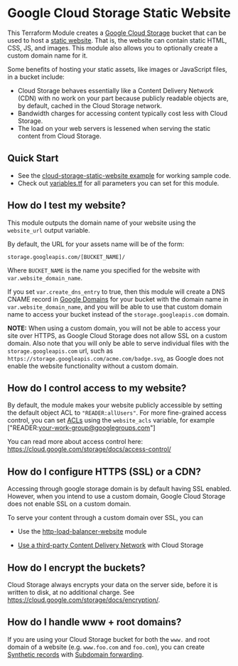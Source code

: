 # Google Cloud Storage Static Website

This Terraform Module creates a [Google Cloud Storage](https://cloud.google.com/storage/) bucket that can be used to host a [static
website](https://cloud.google.com/storage/docs/hosting-static-website). That is, the website can contain static HTML, CSS, JS, and images. This module also allows you to optionally create a custom domain name for it.

Some benefits of hosting your static assets, like images or JavaScript files, in a bucket include:

* Cloud Storage behaves essentially like a Content Delivery Network (CDN) with no work on your part because publicly readable objects are, by default, cached in the Cloud Storage network.
* Bandwidth charges for accessing content typically cost less with Cloud Storage.
* The load on your web servers is lessened when serving the static content from Cloud Storage.



## Quick Start

* See the [cloud-storage-static-website example](https://github.com/gruntwork-io/terraform-google-static-assets/blob/master/examples/cloud-storage-static-website) for working sample code.
* Check out [variables.tf](https://github.com/gruntwork-io/terraform-google-static-assets/blob/master/variables.tf) for all parameters you can set for this module.



## How do I test my website?

This module outputs the domain name of your website using the `website_url` output variable.

By default, the URL for your assets name will be of the form:

```
storage.googleapis.com/[BUCKET_NAME]/
```

Where `BUCKET_NAME` is the name you specified for the website with `var.website_domain_name`.

If you set `var.create_dns_entry` to true, then this module will create a DNS CNAME record in [Google Domains](https://domains.google/#/) 
for your bucket with the domain name in `var.website_domain_name`, and you will 
be able to use that custom domain name to access your bucket instead of the `storage.googleapis.com` domain.

**NOTE:** When using a custom domain, you will not be able to access your site over HTTPS, as Google Cloud Storage does not allow SSL on a custom domain. Also note that you will only be able to serve individual files with the `storage.googleapis.com` url, such as `https://storage.googleapis.com/acme.com/badge.svg`, as Google does not enable the website functionality without a custom domain.




## How do I control access to my website?

By default, the module makes your website publicly accessible by setting the default object ACL to `"READER:allUsers"`. For more fine-grained access control, you can set [ACLs](https://cloud.google.com/storage/docs/access-control/lists) using the `website_acls`  variable, for example ["READER:your-work-group@googlegroups.com"]  

You can read more about access control here: https://cloud.google.com/storage/docs/access-control/




## How do I configure HTTPS (SSL) or a CDN?

Accessing through google storage domain is by default having SSL enabled. However, when you intend to use a custom domain, Google Cloud Storage does not enable SSL on a custom domain.

To serve your content through a custom domain over SSL, you can 
* Use the [http-load-balancer-website](https://github.com/gruntwork-io/terraform-google-static-assets/tree/master/modules/http-load-balancer-website) module

* [Use a third-party Content Delivery Network](https://cloudplatform.googleblog.com/2015/09/push-google-cloud-origin-content-out-to-users.html) with Cloud Storage
  <!-- * Serve your static website content from [Firebase Hosting](https://firebase.google.com/docs/hosting/) using the using the [Firebase CDN module](/modules/firebase-cdn). --> 

  


## How do I encrypt the buckets?

Cloud Storage always encrypts your data on the server side, before it is written to disk, at no additional charge. See https://cloud.google.com/storage/docs/encryption/.



## How do I handle www + root domains?

If you are using your Cloud Storage bucket for both the `www.` and root domain of a website (e.g. `www.foo.com` and `foo.com`),
you can create [Synthetic records](https://support.google.com/domains/answer/6069273?hl=en) with [Subdomain forwarding](https://support.google.com/domains/answer/6072198).
